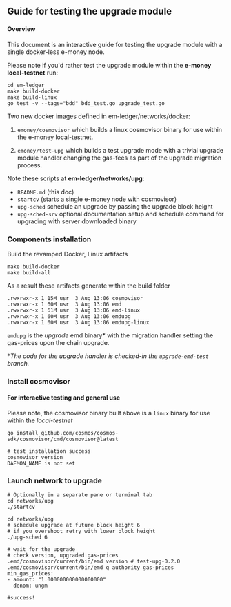 ## Guide for testing the upgrade module
#### Overview
This document is an interactive guide for testing the upgrade module with a single docker-less e-money node. 

Please note if you'd rather test the upgrade module within the **e-money local-testnet** run:

```shell
cd em-ledger
make build-docker
make build-linux
go test -v --tags="bdd" bdd_test.go upgrade_test.go
```

Two new docker images defined in em-ledger/networks/docker:

1. `emoney/cosmovisor` which builds a linux cosmovisor binary for use within the e-money local-testnet.

2. `emoney/test-upg` which builds a test upgrade mode with a trivial upgrade module handler changing the gas-fees as part of the upgrade migration process.

Note these scripts at **em-ledger/networks/upg**:
* `README.md` (this doc)
* `startcv` (starts a single e-money node with cosmovisor)
* `upg-sched` schedule an upgrade by passing the upgrade block height 
* `upg-sched-srv` optional documentation setup and schedule command for upgrading with server downloaded binary

### Components installation
Build the revamped Docker, Linux artifacts
```shell
make build-docker
make build-all
```
As a result these artifacts generate within the build folder
```shell
.rwxrwxr-x 1 15M usr  3 Aug 13:06 cosmovisor
.rwxrwxr-x 1 60M usr  3 Aug 13:06 emd
.rwxrwxr-x 1 61M usr  3 Aug 13:06 emd-linux
.rwxrwxr-x 1 60M usr  3 Aug 13:06 emdupg
.rwxrwxr-x 1 60M usr  3 Aug 13:06 emdupg-linux
```
`emdupg` is the *upgrade* emd binary* with the migration handler setting the gas-prices upon the chain upgrade.

**The code for the upgrade handler is checked-in the *`upgrade-emd-test`* branch.*
### Install cosmovisor

#### For interactive testing and general use
Please note, the cosmovisor binary built above is a `linux` binary for use within the *local-testnet*
```shell
go install github.com/cosmos/cosmos-sdk/cosmovisor/cmd/cosmovisor@latest

# test installation success
cosmovisor version
DAEMON_NAME is not set
```

### Launch network to upgrade
```shell
# Optionally in a separate pane or terminal tab
cd networks/upg
./startcv

cd networks/upg
# schedule upgrade at future block height 6
# if you overshoot retry with lower block height
./upg-sched 6

# wait for the upgrade
# check version, upgraded gas-prices
.emd/cosmovisor/current/bin/emd version # test-upg-0.2.0
.emd/cosmovisor/current/bin/emd q authority gas-prices
min_gas_prices:
- amount: "1.000000000000000000"
  denom: ungm

#success!
```

